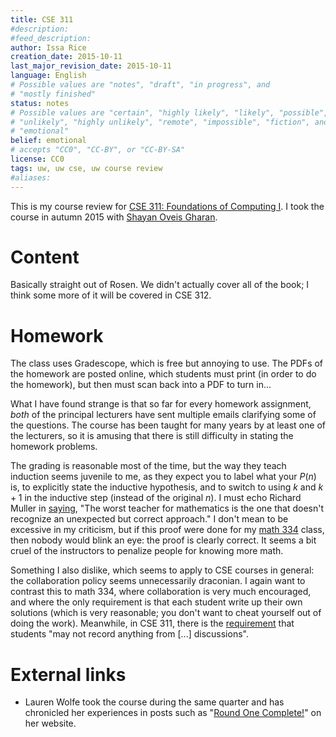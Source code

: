 ```yaml
---
title: CSE 311
#description: 
#feed_description: 
author: Issa Rice
creation_date: 2015-10-11
last_major_revision_date: 2015-10-11
language: English
# Possible values are "notes", "draft", "in progress", and
# "mostly finished"
status: notes
# Possible values are "certain", "highly likely", "likely", "possible",
# "unlikely", "highly unlikely", "remote", "impossible", "fiction", and
# "emotional"
belief: emotional
# accepts "CC0", "CC-BY", or "CC-BY-SA"
license: CC0
tags: uw, uw cse, uw course review
#aliases: 
---
```


This is my course review for [CSE 311: Foundations of Computing I](https://courses.cs.washington.edu/courses/cse311/15au/).
I took the course in autumn 2015 with [Shayan Oveis Gharan](http://homes.cs.washington.edu/~shayan/).

# Content

Basically straight out of Rosen.
We didn't actually cover all of the book; I think some more of it will be covered in CSE 312.

# Homework

The class uses Gradescope, which is free but annoying to use.
The PDFs of the homework are posted online, which students must print (in order to do the homework), but then must scan back into a PDF to turn in...

What I have found strange is that so far for every homework assignment, *both* of the principal lecturers have sent multiple emails clarifying some of the questions.
The course has been taught for many years by at least one of the lecturers, so it is amusing that there is still difficulty in stating the homework problems.

The grading is reasonable most of the time, but the way they teach induction seems juvenile to me, as they expect you to label what your $P(n)$ is, to explicitly state the inductive hypothesis, and to switch to using $k$ and $k+1$ in the inductive step (instead of the original $n$).
I must echo Richard Muller in [saying](https://www.quora.com/Why-was-5-x-3-5+5+5-marked-as-wrong/answer/Richard-Muller-3), "The worst teacher for mathematics is the one that doesn't recognize an unexpected but correct approach."
I don't mean to be excessive in my criticism, but if this proof were done for my [math 334](math-334) class, then nobody would blink an eye: the proof is clearly correct.
It seems a bit cruel of the instructors to penalize people for knowing more math.

Something I also dislike, which seems to apply to CSE courses in general: the collaboration policy seems unnecessarily draconian.
I again want to contrast this to math 334, where collaboration is very much encouraged, and where the only requirement is that each student write up their own solutions (which is very reasonable; you don't want to cheat yourself out of doing the work).
Meanwhile, in CSE 311, there is the [requirement](https://courses.cs.washington.edu/courses/cse311/15au/documents/guidelines.pdf) that students "may not record anything from [...] discussions".

# External links

- Lauren Wolfe took the course during the same quarter and has chronicled her experiences in posts such as "[Round One Complete\!](http://www.laurenwolfe.net/uw-cse-blog/2015/10/03/round-one-complete/)" on her website.
